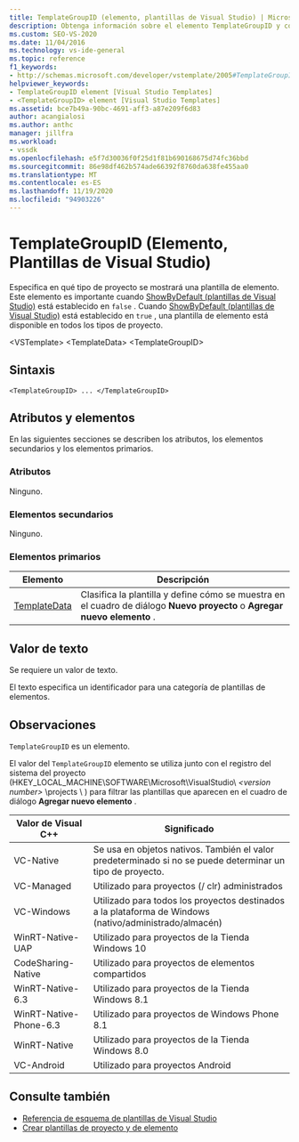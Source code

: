 ```yaml
---
title: TemplateGroupID (elemento, plantillas de Visual Studio) | Microsoft Docs
description: Obtenga información sobre el elemento TemplateGroupID y cómo especifica el tipo de proyecto en el que se mostrarán las plantillas de elementos.
ms.custom: SEO-VS-2020
ms.date: 11/04/2016
ms.technology: vs-ide-general
ms.topic: reference
f1_keywords:
- http://schemas.microsoft.com/developer/vstemplate/2005#TemplateGroupID
helpviewer_keywords:
- TemplateGroupID element [Visual Studio Templates]
- <TemplateGroupID> element [Visual Studio Templates]
ms.assetid: bce7b49a-90bc-4691-aff3-a87e209f6d83
author: acangialosi
ms.author: anthc
manager: jillfra
ms.workload:
- vssdk
ms.openlocfilehash: e5f7d30036f0f25d1f81b690168675d74fc36bbd
ms.sourcegitcommit: 86e98df462b574ade66392f8760da638fe455aa0
ms.translationtype: MT
ms.contentlocale: es-ES
ms.lasthandoff: 11/19/2020
ms.locfileid: "94903226"
---
```

# <a name="templategroupid-element-visual-studio-templates"></a>TemplateGroupID (Elemento, Plantillas de Visual Studio)
Especifica en qué tipo de proyecto se mostrará una plantilla de elemento. Este elemento es importante cuando [ShowByDefault (plantillas de Visual Studio)](../extensibility/showbydefault-visual-studio-templates.md) está establecido en `false` . Cuando [ShowByDefault (plantillas de Visual Studio)](../extensibility/showbydefault-visual-studio-templates.md) está establecido en `true` , una plantilla de elemento está disponible en todos los tipos de proyecto.

 \<VSTemplate> \<TemplateData>
 \<TemplateGroupID>

## <a name="syntax"></a>Sintaxis

```
<TemplateGroupID> ... </TemplateGroupID>
```

## <a name="attributes-and-elements"></a>Atributos y elementos
 En las siguientes secciones se describen los atributos, los elementos secundarios y los elementos primarios.

### <a name="attributes"></a>Atributos
 Ninguno.

### <a name="child-elements"></a>Elementos secundarios
 Ninguno.

### <a name="parent-elements"></a>Elementos primarios

|Elemento|Descripción|
|-------------|-----------------|
|[TemplateData](../extensibility/templatedata-element-visual-studio-templates.md)|Clasifica la plantilla y define cómo se muestra en el cuadro de diálogo **Nuevo proyecto** o **Agregar nuevo elemento** .|

## <a name="text-value"></a>Valor de texto
 Se requiere un valor de texto.

 El texto especifica un identificador para una categoría de plantillas de elementos.

## <a name="remarks"></a>Observaciones
 `TemplateGroupID` es un elemento.

 El valor del `TemplateGroupID` elemento se utiliza junto con el registro del sistema del proyecto (HKEY_LOCAL_MACHINE\SOFTWARE\Microsoft\VisualStudio\\ *\<version number>* \projects \\ ) para filtrar las plantillas que aparecen en el cuadro de diálogo **Agregar nuevo elemento** .

|Valor de Visual C++|Significado|
|------------------------|-------------|
|VC-Native|Se usa en objetos nativos. También el valor predeterminado si no se puede determinar un tipo de proyecto.|
|VC-Managed|Utilizado para proyectos (/ clr) administrados|
|VC-Windows|Utilizado para todos los proyectos destinados a la plataforma de Windows (nativo/administrado/almacén)|
|WinRT-Native-UAP|Utilizado para proyectos de la Tienda Windows 10|
|CodeSharing-Native|Utilizado para proyectos de elementos compartidos|
|WinRT-Native-6.3|Utilizado para proyectos de la Tienda Windows 8.1|
|WinRT-Native-Phone-6.3|Utilizado para proyectos de Windows Phone 8.1|
|WinRT-Native|Utilizado para proyectos de la Tienda Windows 8.0|
|VC-Android|Utilizado para proyectos Android|

## <a name="see-also"></a>Consulte también
- [Referencia de esquema de plantillas de Visual Studio](../extensibility/visual-studio-template-schema-reference.md)
- [Crear plantillas de proyecto y de elemento](../ide/creating-project-and-item-templates.md)
